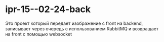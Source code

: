# ipr-15--02-24-back
Это проект который передает изображение с front на backend, записывает через очередь с использованием RabbitMQ и возвращает на front с помощью websocket
